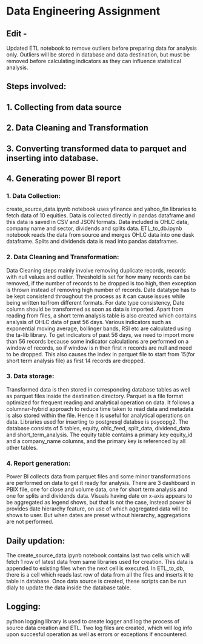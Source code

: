# Data Engineering Assignment

## Edit - 
Updated ETL notebook to remove outliers before preparing data for analysis only. Outliers will be stored in database and data destination, but must be removed before calculating indicators as they can influence statistical analysis.

## Steps involved:
## 1. Collecting from data source
## 2. Data Cleaning and Transformation
## 3. Converting transformed data to parquet and inserting into database.
## 4. Generating power BI report

### 1. Data Collection:
create_source_data.ipynb notebook uses yfinance and yahoo_fin libraries to fetch data of 10 equities. Data is collected directly in pandas dataframe and this data is saved in CSV and JSON formats. Data included is OHLC data, company name and sector, dividends and splits data. ETL_to_db.ipynb notebook reads the data from source and merges OHLC data into one dask dataframe. Splits and dividends data is read into pandas dataframes.

### 2. Data Cleaning and Transformation:
Data Cleaning steps mainly involve removing duplicate records, records with null values and outlier. Threshold is set for how many records can be removed, if the number of records to be dropped is too high, then exception is thrown instead of removing high number of records. Date datatype has to be kept consistend throughout the process as it can cause issues while being written to/from different formats. For date type consistency, Date column should be transformed as soon as data is imported.
Apart from reading from files, a short term analysis table is also created which contains analysis of OHLC data of past 56 days. Various indicators such as exponential moving average, bollinger bands, RSI etc are calculated using the ta-lib library. To get indicators of past 56 days, we need to import more than 56 records because some indicator calculations are performed on a window of records, so if window is n then first n records are null and need to be dropped. This also causes the index in parquet file to start from 15(for short term analysis file) as first 14 records are dropped.

### 3. Data storage:
Transformed data is then stored in corresponding database tables as well as parquet files inside the destination directory. Parquet is a file format optimized for frequent reading and analytical operation on data. It follows a columnar-hybrid approach to reduce time taken to read data and metadata is also stored within the file. Hence it is useful for analytical operations on data. Libraries used for inserting to postgresql databse is psycopg2. The database consists of 5 tables, equity, ohlc_feed, split_data, dividend_data and short_term_analysis. The equity table contains a primary key equity_id and a company_name columns, and the primary key is referenced by all other tables.

### 4. Report generation:
Power BI collects data from parquet files and some minor transformations are performed on data to get it ready for analysis. There are 3 dashboard in PBIX file, one for close and volume data, one for short term analysis and one for splits and dividends data. Visuals having date on x-axis appears to be aggregated as legend shows, but that is not the case, instead power bi provides date hierarchy feature, on use of which aggregated data will be shows to user. But when dates are preset without hierarchy, aggregations are not performed.

## Daily updation:
The create_source_data.ipynb notebook contains last two cells which will fetch 1 row of latest data from same libraries used for creation. This data is appended to existing files when the next cell is executed. In ETL_to_db, there is a cell which reads last row of data from all the files and inserts it to table in database. Once data source is created, these scripts can be run dialy to update the data inside the database table.

## Logging:
python logging library is used to create logger and log the process of source data creation and ETL. Two log files are created, which will log info upon succesful operation as well as errors or exceptions if encountered.

